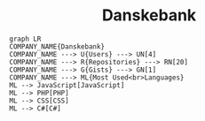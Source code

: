 <h1 align="center">Danskebank</h1>

```mermaid
graph LR
COMPANY_NAME{Danskebank}
COMPANY_NAME ---> U{Users} ---> UN[4]
COMPANY_NAME ---> R{Repositories} ---> RN[20]
COMPANY_NAME ---> G{Gists} ---> GN[1]
COMPANY_NAME ---> ML{Most Used<br>Languages}
ML --> JavaScript[JavaScript]
ML --> PHP[PHP]
ML --> CSS[CSS]
ML --> C#[C#]
```
